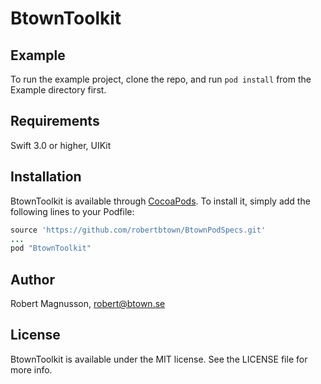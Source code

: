 # BtownToolkit

## Example

To run the example project, clone the repo, and run `pod install` from the Example directory first.

## Requirements
Swift 3.0 or higher, UIKit

## Installation

BtownToolkit is available through [CocoaPods](http://cocoapods.org). To install
it, simply add the following lines to your Podfile:

```ruby
source 'https://github.com/robertbtown/BtownPodSpecs.git'
...
pod "BtownToolkit"
```

## Author

Robert Magnusson, robert@btown.se

## License

BtownToolkit is available under the MIT license. See the LICENSE file for more info.
